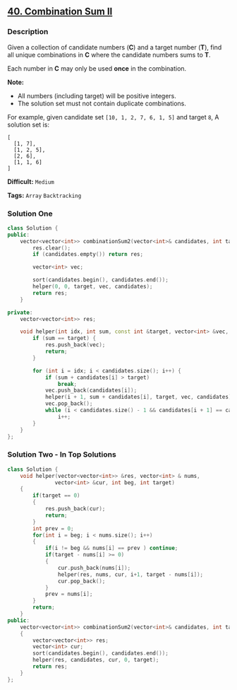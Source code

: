 ## [40. Combination Sum II](https://leetcode.com/problems/combination-sum-ii/description/)

### Description

Given a collection of candidate numbers (**C**) and a target number (**T**), find all unique combinations in **C** where the candidate numbers sums to **T**.

Each number in **C** may only be used **once** in the combination.

**Note:**

- All numbers (including target) will be positive integers.
- The solution set must not contain duplicate combinations.

For example, given candidate set `[10, 1, 2, 7, 6, 1, 5]` and target `8`,
A solution set is:

```
[
  [1, 7],
  [1, 2, 5],
  [2, 6],
  [1, 1, 6]
]
```

**Difficult:** `Medium`

**Tags:** `Array` `Backtracking`

### Solution One

```c++
class Solution {
public:
    vector<vector<int>> combinationSum2(vector<int>& candidates, int target) {
        res.clear();
        if (candidates.empty()) return res;

        vector<int> vec;

        sort(candidates.begin(), candidates.end());
        helper(0, 0, target, vec, candidates);
        return res;
    }

private:
    vector<vector<int>> res;

    void helper(int idx, int sum, const int &target, vector<int> &vec, const vector<int> &candidates) {
        if (sum == target) {
            res.push_back(vec);
            return;
        }

        for (int i = idx; i < candidates.size(); i++) {
            if (sum + candidates[i] > target)
                break;
            vec.push_back(candidates[i]);
            helper(i + 1, sum + candidates[i], target, vec, candidates);
            vec.pop_back();
            while (i < candidates.size() - 1 && candidates[i + 1] == candidates[i])
                i++;
        }
    }
};
```

### Solution Two - In Top Solutions

```c++
class Solution {
    void helper(vector<vector<int>> &res, vector<int> & nums,
               vector<int> &cur, int beg, int target)
    {
        if(target == 0)
        {
            res.push_back(cur);
            return;
        }
        int prev = 0;
        for(int i = beg; i < nums.size(); i++)
        {
            if(i != beg && nums[i] == prev ) continue;
            if(target - nums[i] >= 0)
            {
                cur.push_back(nums[i]);
                helper(res, nums, cur, i+1, target - nums[i]);
                cur.pop_back();
            }
            prev = nums[i];
        }
        return;
    }
public:
    vector<vector<int>> combinationSum2(vector<int>& candidates, int target)
    {
        vector<vector<int>> res;
        vector<int> cur;
        sort(candidates.begin(), candidates.end());
        helper(res, candidates, cur, 0, target);
        return res;
    }
};
```
